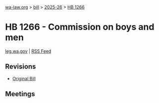 [wa-law.org](/) > [bill](/bill/) > [2025-26](/bill/2025-26/) > [HB 1266](/bill/2025-26/hb/1266/)

# HB 1266 - Commission on boys and men
[leg.wa.gov](https://app.leg.wa.gov/billsummary?BillNumber=1266&Year=2025&Initiative=false) | [RSS Feed](./rss.xml)

## Revisions
* [Original Bill](1/)

## Meetings